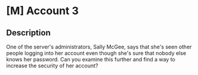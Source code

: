 # [M] Account 3

## Description

One of the server's administrators, Sally McGee, says that she's seen other people logging into her account even though she's sure that nobody else knows her password. Can you examine this further and find a way to increase the security of her account?

